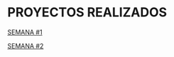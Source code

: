 # PROYECTOS REALIZADOS

[SEMANA #1](https://github.com/mikerazor5786/Challenges_Core-Code_Miguel-Tellez/blob/4a67457392f0105d612d63e147ba4be7c2d16090/contenido/semana1.md)

[SEMANA #2](https://github.com/mikerazor5786/Challenges_Core-Code_Miguel-Tellez/blob/e39b4dad50a52710d095ad8906dbffe8197d1898/contenido/semana2.md)


